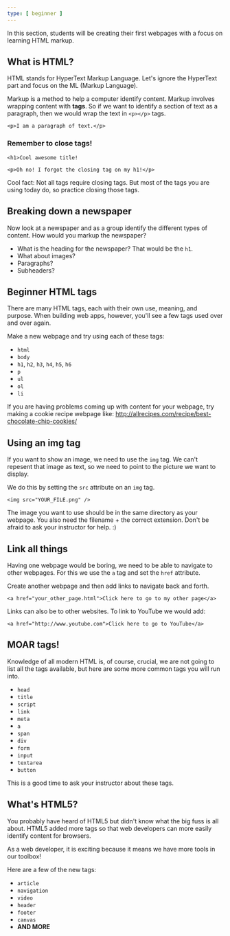 ```yaml
---
type: [ beginner ]
---
```

In this section, students will be creating their first webpages with a focus on learning HTML markup.

## What is HTML?

HTML stands for HyperText Markup Language. Let's ignore the HyperText part and focus on the ML (Markup Language).

Markup is a method to help a computer identify content. Markup involves wrapping content with **tags**. So if we want to identify a section of text as a paragraph, then we would wrap the text in `<p></p>` tags.

~~~
<p>I am a paragraph of text.</p>
~~~

### Remember to close tags!

~~~
<h1>Cool awesome title!

<p>Oh no! I forgot the closing tag on my h1!</p>
~~~

Cool fact: Not all tags require closing tags. But most of the tags you are using today do, so practice closing those tags.

## Breaking down a newspaper

Now look at a newspaper and as a group identify the different types of content. How would you markup the newspaper?

- What is the heading for the newspaper? That would be the `h1`.
- What about images?
- Paragraphs?
- Subheaders?

## Beginner HTML tags

There are many HTML tags, each with their own use, meaning, and purpose. When building web apps, however, you'll see a few tags used over and over again.

Make a new webpage and try using each of these tags:

* `html`
* `body`
* `h1`, `h2`, `h3`, `h4`, `h5`, `h6`
* `p`
* `ul`
* `ol`
* `li`

If you are having problems coming up with content for your webpage, try making a cookie recipe webpage like: http://allrecipes.com/recipe/best-chocolate-chip-cookies/

## Using an img tag

If you want to show an image, we need to use the `img` tag. We can't repesent that image as text, so we need to point to the picture we want to display.

We do this by setting the `src` attribute on an `img` tag.

~~~
<img src="YOUR_FILE.png" />
~~~

The image you want to use should be in the same directory as your webpage. You also need the filename + the correct extension. Don't be afraid to ask your instructor for help. :)

## Link all things

Having one webpage would be boring, we need to be able to navigate to other webpages. For this we use the `a` tag and set the `href` attribute.

Create another webpage and then add links to navigate back and forth.

~~~
<a href="your_other_page.html">Click here to go to my other page</a>
~~~

Links can also be to other websites. To link to YouTube we would add:

~~~
<a href="http://www.youtube.com">Click here to go to YouTube</a>
~~~

## MOAR tags!

Knowledge of all modern HTML is, of course, crucial, we are not going to list all the tags available, but here are some more common tags you will run into.

* `head`
* `title`
* `script`
* `link`
* `meta`
* `a`
* `span`
* `div`
* `form`
* `input`
* `textarea`
* `button`

This is a good time to ask your instructor about these tags.

## What's HTML5?

You probably have heard of HTML5 but didn't know what the big fuss is all about. HTML5 added more tags so that web developers can more easily identify content for browsers.

As a web developer, it is exciting because it means we have more tools in our toolbox!

Here are a few of the new tags:

* `article`
* `navigation`
* `video`
* `header`
* `footer`
* `canvas`
* **AND MORE**

